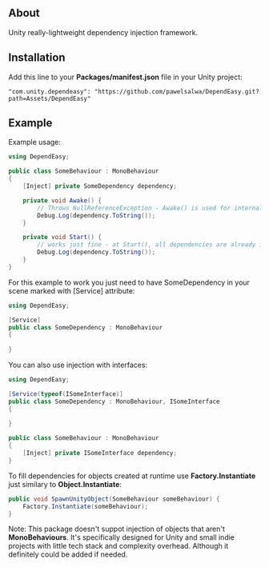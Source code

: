 ## About
Unity really-lightweight dependency injection framework.
## Installation
Add this line to your **Packages/manifest.json** file in your Unity project:
```
"com.unity.dependeasy": "https://github.com/pawelsalwa/DependEasy.git?path=Assets/DependEasy"
```
## Example
Example usage:
```csharp
using DependEasy;

public class SomeBehaviour : MonoBehaviour
{
    [Inject] private SomeDependency dependency;

    private void Awake() {
        // Throws NullReferenceException - Awake() is used for internal state
        Debug.Log(dependency.ToString());
    }

    private void Start() {
        // works just fine - at Start(), all dependencies are already injected
        Debug.Log(dependency.ToString());
    }
}
```

For this example to work you just need to have SomeDependency in your scene marked with [Service] attribute:
```csharp
using DependEasy;

[Service]
public class SomeDependency : MonoBehaviour
{
    
}
```
You can also use injection with interfaces:
```csharp
using DependEasy;

[Service(typeof(ISomeInterface)]
public class SomeDependency : MonoBehaviour, ISomeInterface
{
    
}

public class SomeBehaviour : MonoBehaviour
{
    [Inject] private ISomeInterface dependency;
}
```
To fill dependencies for objects created at runtime use **Factory.Instantiate** just similary to **Object.Instantiate**:
```csharp
public void SpawnUnityObject(SomeBehaviour someBehaviour) {
    Factory.Instantiate(someBehaviour);
}
```

Note: This package doesn't suppot injection of objects that aren't **MonoBehaviours**. It's specifically designed for Unity and small indie projects with little tech stack and complexity overhead. Although it definitely could be added if needed.
